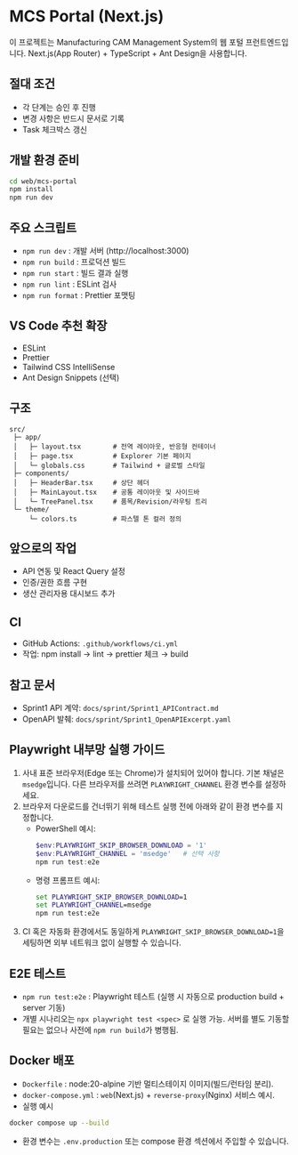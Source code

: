 # MCS Portal (Next.js)

이 프로젝트는 Manufacturing CAM Management System의 웹 포털 프런트엔드입니다. Next.js(App Router) + TypeScript + Ant Design을 사용합니다.

## 절대 조건
- 각 단계는 승인 후 진행
- 변경 사항은 반드시 문서로 기록
- Task 체크박스 갱신

## 개발 환경 준비
```bash
cd web/mcs-portal
npm install
npm run dev
```

## 주요 스크립트
- `npm run dev` : 개발 서버 (http://localhost:3000)
- `npm run build` : 프로덕션 빌드
- `npm run start` : 빌드 결과 실행
- `npm run lint` : ESLint 검사
- `npm run format` : Prettier 포맷팅

## VS Code 추천 확장
- ESLint
- Prettier
- Tailwind CSS IntelliSense
- Ant Design Snippets (선택)

## 구조
```
src/
 ├─ app/
 │   ├─ layout.tsx        # 전역 레이아웃, 반응형 컨테이너
 │   ├─ page.tsx          # Explorer 기본 페이지
 │   └─ globals.css       # Tailwind + 글로벌 스타일
 ├─ components/
 │   ├─ HeaderBar.tsx     # 상단 헤더
 │   ├─ MainLayout.tsx    # 공통 레이아웃 및 사이드바
 │   └─ TreePanel.tsx     # 품목/Revision/라우팅 트리
 └─ theme/
     └─ colors.ts         # 파스텔 톤 컬러 정의
```

## 앞으로의 작업
- API 연동 및 React Query 설정
- 인증/권한 흐름 구현
- 생산 관리자용 대시보드 추가

## CI
- GitHub Actions: `.github/workflows/ci.yml`
- 작업: npm install → lint → prettier 체크 → build

## 참고 문서
- Sprint1 API 계약: `docs/sprint/Sprint1_APIContract.md`
- OpenAPI 발췌: `docs/sprint/Sprint1_OpenAPIExcerpt.yaml`
## Playwright 내부망 실행 가이드
1. 사내 표준 브라우저(Edge 또는 Chrome)가 설치되어 있어야 합니다. 기본 채널은 `msedge`입니다. 다른 브라우저를 쓰려면 `PLAYWRIGHT_CHANNEL` 환경 변수를 설정하세요.
2. 브라우저 다운로드를 건너뛰기 위해 테스트 실행 전에 아래와 같이 환경 변수를 지정합니다.
   - PowerShell 예시:
     ```powershell
     $env:PLAYWRIGHT_SKIP_BROWSER_DOWNLOAD = '1'
     $env:PLAYWRIGHT_CHANNEL = 'msedge'   # 선택 사항
     npm run test:e2e
     ```
   - 명령 프롬프트 예시:
     ```cmd
     set PLAYWRIGHT_SKIP_BROWSER_DOWNLOAD=1
     set PLAYWRIGHT_CHANNEL=msedge
     npm run test:e2e
     ```
3. CI 혹은 자동화 환경에서도 동일하게 `PLAYWRIGHT_SKIP_BROWSER_DOWNLOAD=1`을 세팅하면 외부 네트워크 없이 실행할 수 있습니다.

## E2E 테스트
- `npm run test:e2e` : Playwright 테스트 (실행 시 자동으로 production build + server 기동)
- 개별 시나리오는 `npx playwright test <spec>` 로 실행 가능. 서버를 별도 기동할 필요는 없으나 사전에 `npm run build`가 병행됨.

## Docker 배포
- `Dockerfile` : node:20-alpine 기반 멀티스테이지 이미지(빌드/런타임 분리).
- `docker-compose.yml` : `web`(Next.js) + `reverse-proxy`(Nginx) 서비스 예시.
- 실행 예시
```bash
docker compose up --build
```
- 환경 변수는 `.env.production` 또는 compose 환경 섹션에서 주입할 수 있습니다.

